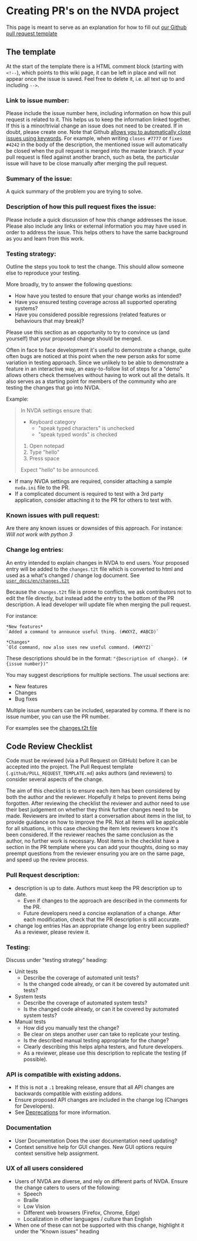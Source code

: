 # Creating PR's on the NVDA project

This page is meant to serve as an explanation for how to fill out
[our Github pull request template](https://github.com/nvaccess/nvda/blob/master/.github/PULL_REQUEST_TEMPLATE.md)

## The template
At the start of the template there is a HTML comment block (starting with `<!--`),
which points to this wiki page, it can be left in place and will not appear once the issue is saved.
Feel free to delete it, i.e. all text up to and including `-->`.

### Link to issue number:
Please include the issue number here, including information on how this pull request is related to 
it.
This helps us to keep the information linked together.
If this is a minor/trivial change an issue does not need to be created.
If in doubt, please create one.
Note that Github 
[allows you to automatically close issues using keywords](https://help.github.com/en/articles/closing-issues-using-keywords).
For example, when writing `closes #7777` or `fixes #4242` in the body of the description,
the mentioned issue will automatically be closed when the pull request is merged into the master
branch.
If your pull request is filed against another branch, such as beta, the particular issue will have
to be close manually after merging the pull request.

### Summary of the issue:
A quick summary of the problem you are trying to solve.

### Description of how this pull request fixes the issue:
Please include a quick discussion of how this change addresses the issue.
Please also include any links or external information you may have used in order to address the
issue.
This helps others to have the same background as you and learn from this work.

### Testing strategy:
Outline the steps you took to test the change.
This should allow someone else to reproduce your testing.

More broadly, try to answer the following questions:
- How have you tested to ensure that your change works as intended?
- Have you ensured testing coverage across all supported operating systems?
- Have you considered possible regressions (related features or behaviours that may break)?

Please use this section as an opportunity to try to convince us (and yourself) that your proposed 
change should be merged. 

Often in face to face development it's useful to demonstrate a change, quite often bugs are noticed
at this point when the new person asks for some variation in testing approach.
Since we unlikely to be able to demonstrate a feature in an interactive way, an easy-to-follow list
of steps for a "demo" allows others check themselves without having to work out all the details.
It also serves as a starting point for members of the community who are testing the changes that go
into NVDA.

Example:
> In NVDA settings ensure that:
> - Keyboard category
>   - "speak typed characters" is unchecked
>   - "speak typed words" is checked
>
> 1. Open notepad
> 2. Type "hello"
> 3. Press space
>
> Expect "hello" to be announced.

- If many NVDA settings are required, consider attaching a sample `nvda.ini` file to the PR.
- If a complicated document is required to test with a 3rd party application, consider attaching it
  to the PR for others to test with.

### Known issues with pull request:
Are there any known issues or downsides of this approach.
For instance: _Will not work with python 3_

### Change log entries:
An entry intended to explain changes in NVDA to end users.
Your proposed entry will be added to the `changes.t2t` file which is converted to html and used as a
what's changed / change log document.
See 
[`user_docs/en/changes.t2t`](https://github.com/nvaccess/nvda/blob/master/user_docs/en/changes.t2t)

Because the `changes.t2t` file is prone to conflicts, we ask contributors not to edit the file directly, but instead add the entry to the bottom of the PR description.
A lead developer will update file when merging the pull request.

For instance:
```
*New features*
`Added a command to announce useful thing. (#WXYZ, #ABCD)`

*Changes*
`Old command, now also uses new useful command. (#WXYZ)`
```

These descriptions should be in the format: `"{Description of change}. (#{issue number})"`

You may suggest descriptions for multiple sections.
The usual sections are:
 
* New features
* Changes
* Bug fixes

Multiple issue numbers can be included, separated by comma.
If there is no issue number, you can use the PR number.

For examples see the
[changes.t2t file](https://github.com/nvaccess/nvda/blob/master/user_docs/en/changes.t2t)

## Code Review Checklist

Code must be reviewed (via a Pull Request on GitHub) before it can be accepted into the project.
The Pull Request template (``.github/PULL_REQUEST_TEMPLATE.md``) asks authors (and reviewers) to
consider several aspects of the change.

The aim of this checklist is to ensure each item has been considered by both the author and the
reviewer.
Hopefully it helps to prevent items being forgotten.
After reviewing the checklist the reviewer and author need to use their best judgement on whether
they think further changes need to be made.
Reviewers are invited to start a conversation about items in the list, to provide guidance on how to
improve the PR.
Not all items will be applicable for all situations, in this case checking the item lets reviewers
know it's been considered.
If the reviewer reaches the same conclusion as the author, no further work is necessary.
Most items in the checklist have a section in the PR template where you can add your thoughts, doing
so may preempt questions from the reviewer ensuring you are on the same page, and speed up the
review process.

### Pull Request description:
- description is up to date.
  Authors must keep the PR description up to date.
  - Even if changes to the approach are described in the comments for the PR.
  - Future developers need a concise explanation of a change.
  After each modification, check that the PR description is still accurate.
- change log entries
  Has an appropriate change log entry been supplied?
  As a reviewer, please review it.

### Testing:
Discuss under "testing strategy" heading:
- Unit tests
  - Describe the coverage of automated unit tests?
  - Is the changed code already, or can it be covered by automated unit tests?
- System tests
  - Describe the coverage of automated system tests?
  - Is the changed code already, or can it be covered by automated system tests?
- Manual tests
  - How did you manually test the change?
  - Be clear on steps another user can take to replicate your testing.
  - Is the described manual testing appropriate for the change?
  - Clearly describing this helps alpha testers, and future developers.
  - As a reviewer, please use this description to replicate the testing (if possible).

### API is compatible with existing addons.
- If this is not a `.1` breaking release, ensure that all API changes are backwards compatible with existing addons.
- Ensure proposed API changes are included in the change log (Changes for Developers).
- See [Deprecations](./deprecations.md) for more information.

### Documentation
- User Documentation
  Does the user documentation need updating?
- Context sensitive help for GUI changes.
  New GUI options require context sensitive help assignment.

### UX of all users considered
- Users of NVDA are diverse, and rely on different parts of NVDA.
  Ensure the change caters to users of the following:
  - Speech
  - Braille
  - Low Vision
  - Different web browsers (Firefox, Chrome, Edge)
  - Localization in other languages / culture than English
- When one of these can not be supported with this change,
  highlight it under the "Known issues" heading

